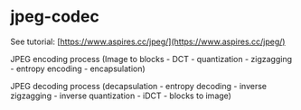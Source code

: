 # jpeg-codec


See tutorial: [https://www.aspires.cc/jpeg/](https://www.aspires.cc/jpeg/)

JPEG encoding process (Image to blocks - DCT - quantization - zigzagging - entropy encoding - encapsulation)

JPEG decoding process (decapsulation - entropy decoding - inverse zigzagging - inverse quantization - iDCT - blocks to image)
